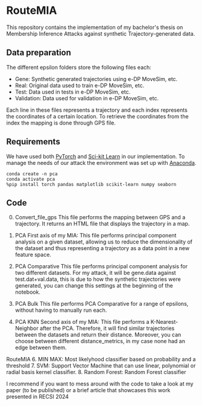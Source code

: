 # RouteMIA
This repository contains the implementation of my bachelor's thesis on Membership Inference Attacks against synthetic Trajectory-generated data.

## Data preparation
The different epsilon folders store the following files each:
- Gene: Synthetic generated trajectories using e-DP MoveSim, etc.
- Real: Original data used to train e-DP MoveSim, etc.
- Test: Data used in tests in e-DP MoveSim, etc.
- Validation: Data used for validation in e-DP MoveSim, etc.

Each line in these files represents a trajectory and each index represents the coordinates of a certain location. To retrieve the coordinates from the index the mapping is done through GPS file.


## Requirements
We have used both [PyTorch](https://pytorch.org/) and [Sci-kit Learn](https://scikit-learn.org/stable/) in our implementation. To manage the needs of our attack the environment was set up with [Anaconda](https://www.anaconda.com/download/).

```
conda create -n pca
conda activate pca
%pip install torch pandas matplotlib scikit-learn numpy seaborn
```
## Code
0. Convert_file_gps
This file performs the mapping between GPS and a trajectory. It returns an HTML file that displays the trajectory in a map.

1. PCA
First axis of my MIA: This file performs principal component analysis on a given dataset, allowing us to reduce the dimensionality of the dataset and thus representing a trajectory as a data point in a new feature space.

2. PCA Comparative
This file performs principal component analysis for two different datasets. For my attack, it will be gene.data against test.dat+val.data, this is due to how the synthetic trajectories were generated, you can change this settings at the beginning of the notebook.

3. PCA Bulk
This file performs PCA Comparative for a range of epsilons, without having to manually run each.

4. PCA KNN
Second axis of my MIA: This file performs a K-Nearest-Neighbor after the PCA. Therefore, it will find similar trajectories between the datasets and return their distance. Moreover, you can choose between different distance_metrics, in my case none had an edge between them.

RouteMIA
   6. MIN MAX:
        Most likelyhood classifier based on probability and a threshold
   7. SVM:
        Support Vector Machine that can use linear, polynomial or radial basis kernel classifier.
   8. Random Forest:
        Random Forest classifier
        
I recommend if you want to mess around with the code to take a look at my paper (to be published) or a brief article that showcases this work presented in RECSI 2024

